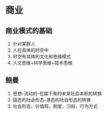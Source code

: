 # 商业
## 商业模式的基础
1. 针对某群人
2. 人在具体的时空中
3. 时空有具体的文化和思维模式
4. 人文思维+科学思维+技术思维
## 鲍曼
1. 思想-流动的-在接下来的未来社会本职的转换
2. 固态的社会形态-液态的社会形态的转换
3. 社会形态，价值观，制度，习俗，行为方式
